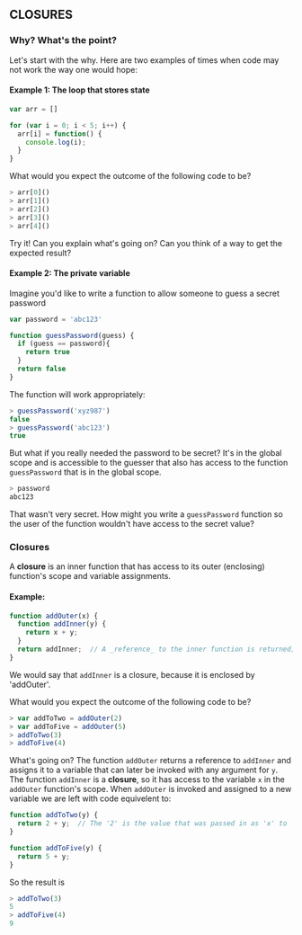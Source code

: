 ## CLOSURES
### Why? What's the point? 
Let's start with the why. Here are two examples of times when code may not work the way one would hope:

#### Example 1: The loop that stores state
```javascript
var arr = []

for (var i = 0; i < 5; i++) {
  arr[i] = function() {
    console.log(i);
  }
}
```

What would you expect the outcome of the following code to be?
```javascript
> arr[0]()
> arr[1]()
> arr[2]()
> arr[3]()
> arr[4]()
```

Try it! Can you explain what's going on? Can you think of a way to get the expected result?

#### Example 2: The private variable
Imagine you'd like to write a function to allow someone to guess a secret password

```javascript
var password = 'abc123'

function guessPassword(guess) {
  if (guess == password){ 
    return true
  }
  return false
}
```

The function will work appropriately: 

```javascript
> guessPassword('xyz987')
false
> guessPassword('abc123')
true
```

But what if you really needed the password to be secret? It's in the global scope and is accessible to the guesser that also has access to the function `guessPassword` that is in the global scope. 

```javascript
> password
abc123
```

That wasn't very secret. How might you write a `guessPassword` function so the user of the function wouldn't have access to the secret value? 

### Closures

A **closure** is an inner function that has access to its outer (enclosing) function's scope and variable assignments. 

#### Example:
```javascript
function addOuter(x) {
  function addInner(y) {
    return x + y;
  }
  return addInner;  // A _reference_ to the inner function is returned; `addInner` is not invoked here. 
}
```

We would say that `addInner` is a closure, because it is enclosed by 'addOuter'.

What would you expect the outcome of the following code to be?

```javascript
> var addToTwo = addOuter(2)
> var addToFive = addOuter(5)
> addToTwo(3)
> addToFive(4)
```

What's going on? The function `addOuter` returns a reference to `addInner` and assigns it to a variable that can later be invoked with any argument for `y`. The function `addInner` is a **closure**, so it has access to the variable `x` in the `addOuter` function's scope. When `addOuter` is invoked and assigned to a new variable we are left with code equivelent to: 

```javascript
function addToTwo(y) {
  return 2 + y;  // The '2' is the value that was passed in as 'x' to 'addOuter' when 'addToTwo' was defined. It can't be changed. 
}

function addToFive(y) {
  return 5 + y;
}
```

So the result is 

```javascript
> addToTwo(3)
5
> addToFive(4)
9
```



